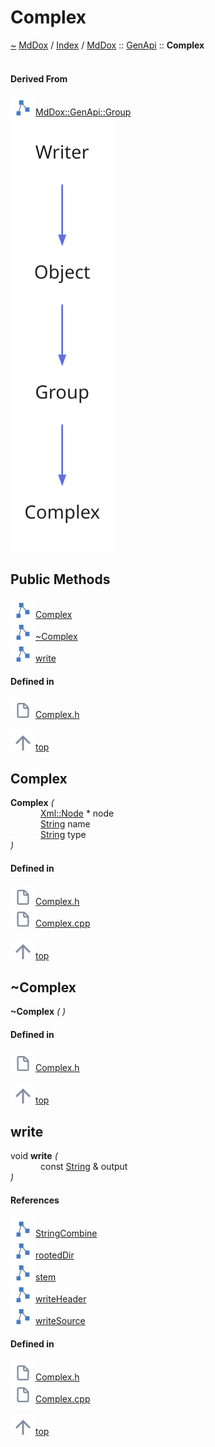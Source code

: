 <a id="complex"></a>
<h1>Complex</h1>
<a id="classmddox_1_1genapi_1_1complex"></a>
<a href="https://github.com/CharlesCarley/MdDox#~">~</a>
<a href="indexpage.md#mddox">MdDox</a>
<span class="inline-text">/</span>
<a href="index.md#index">Index</a>
<span class="inline-text">/</span>
<a href="namespaceMdDox.md#mddox">MdDox</a>
<span class="inline-text">::</span>
<a href="namespaceMdDox_1_1GenApi.md#genapi">GenApi</a>
<span class="inline-text">::</span>
<span class="bold-text"><b>Complex</b></span>
<br/>
<br/>
<a id="derived-from"></a>
<h4>Derived From</h4>
<div class="icon-link">
<img src="../images/class.svg"/><a href="classMdDox_1_1GenApi_1_1Group.md#group">MdDox::GenApi::Group</a>
</div>
<img src="../images/dot/internal-diagram-101.dot.svg"/><br/>
<a id="public-methods"></a>
<h2>Public Methods</h2>
<span class="icon-list-item"><a href="#complex" class="icon-list-item"><img src="../images/class.svg" class="icon-list-item"/><span class="icon-list-item">Complex</span>
</a>
</span>
<br/>
<span class="icon-list-item"><a href="#~complex" class="icon-list-item"><img src="../images/class.svg" class="icon-list-item"/><span class="icon-list-item">~Complex</span>
</a>
</span>
<br/>
<span class="icon-list-item"><a href="#write" class="icon-list-item"><img src="../images/class.svg" class="icon-list-item"/><span class="icon-list-item">write</span>
</a>
</span>
<br/>
<a id="defined-in"></a>
<h4>Defined in</h4>
<span class="icon-list-item"><a href="https://github.com/CharlesCarley/MdDox/blob/master/Tools/GenApi/Complex.h#L40" class="icon-list-item"><img src="../images/file.svg" class="icon-list-item"/><span class="icon-list-item">Complex.h</span>
</a>
</span>
<br/>
<br/>
<span class="icon-list-item"><a href="#complex" class="icon-list-item"><img src="../images/jumpToTop.svg" class="icon-list-item"/><span class="icon-list-item">top</span>
</a>
</span>
<a id="complex"></a>
<h2>Complex</h2>
<span class="bold-text"><b>Complex</b></span>
<span class="italic-text"><i>(</i></span>
<div class="paragraph">
<span class="paragraph"><img src="../images/horSpace24px.svg"/><a href="classMdDox_1_1Xml_1_1Node.md#node">Xml::Node</a>
<span class="inline-text"> *</span>
<span class="inline-text">node</span>
</span>
</div>
<div class="paragraph">
<span class="paragraph"><img src="../images/horSpace24px.svg"/><a href="namespaceMdDox.md#string">String</a>
<span class="inline-text">name</span>
</span>
</div>
<div class="paragraph">
<span class="paragraph"><img src="../images/horSpace24px.svg"/><a href="namespaceMdDox.md#string">String</a>
<span class="inline-text">type</span>
</span>
</div>
<span class="italic-text"><i>)</i></span>
<a id="defined-in"></a>
<h4>Defined in</h4>
<span class="icon-list-item"><a href="https://github.com/CharlesCarley/MdDox/blob/master/Tools/GenApi/Complex.h#L42" class="icon-list-item"><img src="../images/file.svg" class="icon-list-item"/><span class="icon-list-item">Complex.h</span>
</a>
</span>
<br/>
<span class="icon-list-item"><a href="https://github.com/CharlesCarley/MdDox/blob/master/Tools/GenApi/Complex.cpp#L30" class="icon-list-item"><img src="../images/file.svg" class="icon-list-item"/><span class="icon-list-item">Complex.cpp</span>
</a>
</span>
<br/>
<br/>
<span class="icon-list-item"><a href="#complex" class="icon-list-item"><img src="../images/jumpToTop.svg" class="icon-list-item"/><span class="icon-list-item">top</span>
</a>
</span>
<br/>
<a id="~complex"></a>
<h2>~Complex</h2>
<span class="bold-text"><b>~Complex</b></span>
<span class="italic-text"><i>(</i></span>
<span class="italic-text"><i>)</i></span>
<a id="defined-in"></a>
<h4>Defined in</h4>
<span class="icon-list-item"><a href="https://github.com/CharlesCarley/MdDox/blob/master/Tools/GenApi/Complex.h#L43" class="icon-list-item"><img src="../images/file.svg" class="icon-list-item"/><span class="icon-list-item">Complex.h</span>
</a>
</span>
<br/>
<br/>
<span class="icon-list-item"><a href="#complex" class="icon-list-item"><img src="../images/jumpToTop.svg" class="icon-list-item"/><span class="icon-list-item">top</span>
</a>
</span>
<br/>
<a id="write"></a>
<h2>write</h2>
<span class="inline-text">void</span>
<span class="bold-text"><b>write</b></span>
<span class="italic-text"><i>(</i></span>
<div class="paragraph">
<span class="paragraph"><img src="../images/horSpace24px.svg"/><span class="inline-text">const </span>
<a href="namespaceMdDox.md#string">String</a>
<span class="inline-text"> &amp;</span>
<span class="inline-text">output</span>
</span>
</div>
<span class="italic-text"><i>)</i></span>
<a id="references"></a>
<h4>References</h4>
<div class="paragraph">
<span class="paragraph"><img src="../images/class.svg"/><a href="namespaceMdDox.md#stringcombine">StringCombine</a>
</span>
</div>
<div class="paragraph">
<span class="paragraph"><img src="../images/class.svg"/><a href="classMdDox_1_1PathUtil.md#rooteddir">rootedDir</a>
</span>
</div>
<div class="paragraph">
<span class="paragraph"><img src="../images/class.svg"/><a href="classMdDox_1_1PathUtil.md#stem">stem</a>
</span>
</div>
<div class="paragraph">
<span class="paragraph"><img src="../images/class.svg"/><a href="classMdDox_1_1GenApi_1_1Group.md#writeheader">writeHeader</a>
</span>
</div>
<div class="paragraph">
<span class="paragraph"><img src="../images/class.svg"/><a href="classMdDox_1_1GenApi_1_1Group.md#writesource">writeSource</a>
</span>
</div>
<a id="defined-in"></a>
<h4>Defined in</h4>
<span class="icon-list-item"><a href="https://github.com/CharlesCarley/MdDox/blob/master/Tools/GenApi/Complex.h#L45" class="icon-list-item"><img src="../images/file.svg" class="icon-list-item"/><span class="icon-list-item">Complex.h</span>
</a>
</span>
<br/>
<span class="icon-list-item"><a href="https://github.com/CharlesCarley/MdDox/blob/master/Tools/GenApi/Complex.cpp#L37" class="icon-list-item"><img src="../images/file.svg" class="icon-list-item"/><span class="icon-list-item">Complex.cpp</span>
</a>
</span>
<br/>
<br/>
<span class="icon-list-item"><a href="#complex" class="icon-list-item"><img src="../images/jumpToTop.svg" class="icon-list-item"/><span class="icon-list-item">top</span>
</a>
</span>
<br/>
</div>
</div>
</body>
</html>
